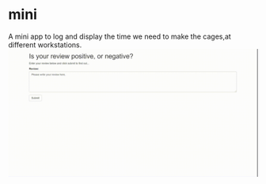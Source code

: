 # mini
 A mini app to log and display the time we need to make the cages,at different workstations.
 ![image](https://github.com/jpriyam/Deep_Learning_ND/blob/master/Project-Sagemaker-Deployment/output_video.gif)
